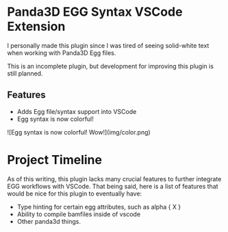# Panda3D EGG Syntax VSCode Extension

I personally made this plugin since I was tired of seeing solid-white text when working with Panda3D Egg files.

This is an incomplete plugin, but development for improving this plugin is still planned.

## Features

* Adds Egg file/syntax support into VSCode
* Egg syntax is now colorful!

\!\[Egg syntax is now colorful! Wow!\]\(img/color.png\)


# Project Timeline
As of this writing, this plugin lacks many crucial features to further integrate EGG workflows with VSCode. That being said, here is a list of features that would be nice for this plugin to eventually have:

* Type hinting for certain egg attributes, such as <Scalar> alpha { X }
* Ability to compile bamfiles inside of vscode
* Other panda3d things.